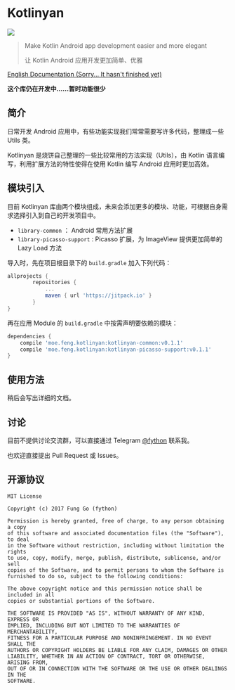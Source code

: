 # Kotlinyan

[![](https://jitpack.io/v/moe.feng/kotlinyan.svg)](https://jitpack.io/#moe.feng/kotlinyan)

> Make Kotlin Android app development easier and more elegant
>
> 让 Kotlin Android 应用开发更加简单、优雅

[English Documentation (Sorry... It hasn't finished yet)](README-EN.md)


**这个库仍在开发中……暂时功能很少**

## 简介

日常开发 Android 应用中，有些功能实现我们常常需要写许多代码，整理成一些 Utils 类。

Kotlinyan 是烧饼自己整理的一些比较常用的方法实现（Utils），由 Kotlin 语言编写，利用扩展方法的特性使得在使用 Kotlin 编写 Android 应用时更加高效。

## 模块引入

目前 Kotlinyan 库由两个模块组成，未来会添加更多的模块、功能，可根据自身需求选择引入到自己的开发项目中。

- `library-common` ： Android 常用方法扩展
- `library-picasso-support` : Picasso 扩展，为 ImageView 提供更加简单的 Lazy Load 方法

导入时，先在项目根目录下的 `build.gradle` 加入下列代码：
```gradle
allprojects {
		repositories {
			...
			maven { url 'https://jitpack.io' }
		}
}
```

再在应用 Module 的 `build.gradle` 中按需声明要依赖的模块：
```gradle
dependencies {
    compile 'moe.feng.kotlinyan:kotlinyan-common:v0.1.1'
    compile 'moe.feng.kotlinyan:kotlinyan-picasso-support:v0.1.1'
}
```

## 使用方法

稍后会写出详细的文档。

## 讨论

目前不提供讨论交流群，可以直接通过 Telegram [@fython](https://t.me/fython) 联系我。

也欢迎直接提出 Pull Request 或 Issues。

## 开源协议

```
MIT License

Copyright (c) 2017 Fung Go (fython)

Permission is hereby granted, free of charge, to any person obtaining a copy
of this software and associated documentation files (the "Software"), to deal
in the Software without restriction, including without limitation the rights
to use, copy, modify, merge, publish, distribute, sublicense, and/or sell
copies of the Software, and to permit persons to whom the Software is
furnished to do so, subject to the following conditions:

The above copyright notice and this permission notice shall be included in all
copies or substantial portions of the Software.

THE SOFTWARE IS PROVIDED "AS IS", WITHOUT WARRANTY OF ANY KIND, EXPRESS OR
IMPLIED, INCLUDING BUT NOT LIMITED TO THE WARRANTIES OF MERCHANTABILITY,
FITNESS FOR A PARTICULAR PURPOSE AND NONINFRINGEMENT. IN NO EVENT SHALL THE
AUTHORS OR COPYRIGHT HOLDERS BE LIABLE FOR ANY CLAIM, DAMAGES OR OTHER
LIABILITY, WHETHER IN AN ACTION OF CONTRACT, TORT OR OTHERWISE, ARISING FROM,
OUT OF OR IN CONNECTION WITH THE SOFTWARE OR THE USE OR OTHER DEALINGS IN THE
SOFTWARE.
```
